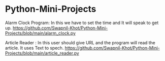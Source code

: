 # Python-Mini-Projects

Alarm Clock Program: In this we have to set the time and It will speak to get up.
                     https://github.com/Swapnil-Khot/Python-Mini-Projects/blob/main/alarm_clock.py

Article Reader : In this user should give URL and the program will read the article. It uses Text to spech.
                 https://github.com/Swapnil-Khot/Python-Mini-Projects/blob/main/article_reader.py
